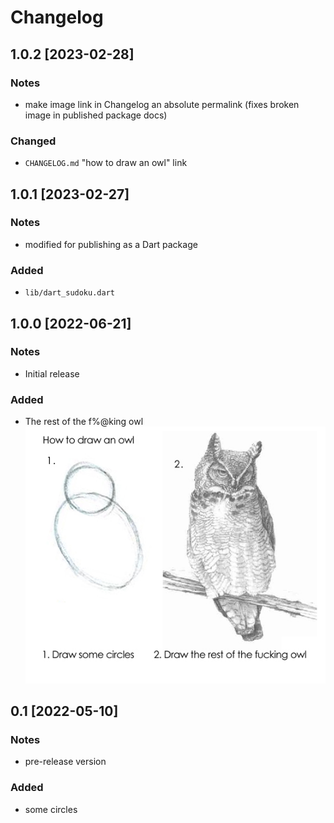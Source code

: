 # Changelog

## 1.0.2 [2023-02-28]
### Notes
- make image link in Changelog an absolute permalink (fixes broken image in published package docs)
### Changed
- `CHANGELOG.md` "how to draw an owl" link

## 1.0.1 [2023-02-27]
### Notes
- modified for publishing as a Dart package
### Added
- `lib/dart_sudoku.dart`

## 1.0.0 [2022-06-21]
### Notes
- Initial release
### Added
- The rest of the f%@king owl
![how to draw an owl](https://raw.githubusercontent.com/rickgladwin/dart_sudoku/8afa422c1f792c1b728ff415a833c72b5ca7646e/documents/how_to_draw_an_owl.png)

## 0.1 [2022-05-10]
### Notes
- pre-release version
### Added
- some circles
